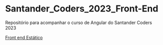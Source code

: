 # Santander_Coders_2023_Front-End
Repositório para acompanhar o curso de Angular do Santander Coders 2023

[Front end Estático](Front-Estatico)



